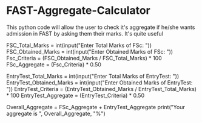 # FAST-Aggregate-Calculator
This python code will allow the user to check it's aggregate if he/she wants admission in FAST by asking them their marks. It's quite useful

FSC_Total_Marks = int(input("Enter Total Marks of FSc: "))
FSC_Obtained_Marks = int(input("Enter Obtained Marks of FSc: "))
Fsc_Criteria = (FSC_Obtained_Marks / FSC_Total_Marks) * 100
FSc_Aggregate = (Fsc_Criteria) * 0.50


EntryTest_Total_Marks = int(input("Enter Total Marks of EntryTest: "))
EntryTest_Obtained_Marks = int(input("Enter Obtained Marks of EntryTest: "))
EntryTest_Criteria = (EntryTest_Obtained_Marks / EntryTest_Total_Marks) * 100
EntryTest_Aggregate = (EntryTest_Criteria) * 0.50


Overall_Aggregate = FSc_Aggregate + EntryTest_Aggregate
print("Your aggregate is ", Overall_Aggregate, "%")
